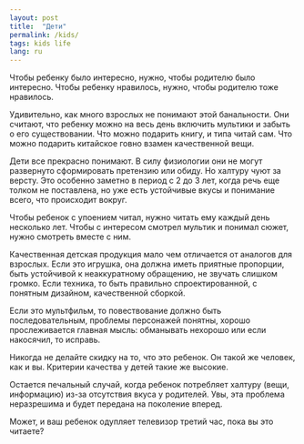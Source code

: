 ```yaml
---
layout: post
title:  "Дети"
permalink: /kids/
tags: kids life
lang: ru
---
```


Чтобы ребенку было интересно, нужно, чтобы родителю было интересно. Чтобы
ребенку нравилось, нужно, чтобы родителю тоже нравилось.

Удивительно, как много взрослых не понимают этой банальности. Они считают, что
ребенку можно на весь день включить мультики и забыть о его существовании. Что
можно подарить книгу, и типа читай сам. Что можно подарить китайское говно
взамен качественной вещи.

Дети все прекрасно понимают. В силу физиологии они не могут развернуто
сформировать претензию или обиду. Но халтуру чуют за версту. Это особенно
заметно в период с 2 до 3 лет, когда речь еще толком не поставлена, но уже есть
устойчивые вкусы и понимание всего, что происходит вокруг.

Чтобы ребенок с упоением читал, нужно читать ему каждый день несколько
лет. Чтобы с интересом смотрел мультик и понимал сюжет, нужно смотреть вместе с
ним.

Качественная детская продукция мало чем отличается от аналогов для
взрослых. Если это игрушка, она должна иметь приятные пропорции, быть устойчивой
к неаккуратному обращению, не звучать слишком громко. Если техника, то быть
правильно спроектированной, с понятным дизайном, качественной сборкой.

Если это мультфильм, то повествование должно быть последовательным, проблемы
персонажей понятны, хорошо прослеживается главная мысль: обманывать нехорошо или
если накосячил, то исправь.

Никогда не делайте скидку на то, что это ребенок. Он такой же человек, как и
вы. Критерии качества у детей такие же высокие.

Остается печальный случай, когда ребенок потребляет халтуру (вещи, информацию)
из-за отсутствия вкуса у родителей. Увы, эта проблема неразрешима и будет
передана на поколение вперед.

Может, и ваш ребенок одупляет телевизор третий час, пока вы это читаете?
